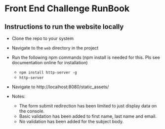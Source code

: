 # Front End Challenge RunBook

## Instructions to run the website locally
* Clone the repo to your system
* Navigate to the `web` directory in the project
* Run the following npm commands (npm install is needed for this. Pls see documentation online for installation) 
  * `npm install http-server -g`
  * `http-server`
* Navigate to http://localhost:8080/static_assets/

* Notes:
  * The form submit redirection has been limited to just display data on the console.
  * Basic validation has been added to first name, last name and email.
  * No validation has been added for the subject body.
